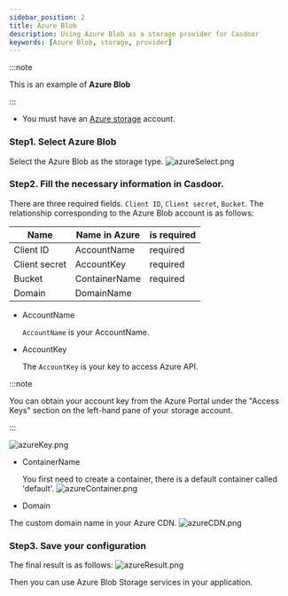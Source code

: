 ```yaml
---
sidebar_position: 2
title: Azure Blob
description: Using Azure Blob as a storage provider for Casdoor
keywords: [Azure Blob, storage, provider]
---
```


:::note

This is an example of **Azure Blob** 

:::

- You must have an [Azure storage](https://docs.microsoft.com/azure/storage/common/storage-account-create?tabs=azure-portal) account.

### Step1. Select Azure Blob

Select the Azure Blob as the storage type. ![azureSelect.png](/img/providers/storage/azureSelect.png)

### Step2. Fill the necessary information in Casdoor.

There are three required fields. `Client ID`, 
 `Client secret`, `Bucket`. The relationship corresponding to the Azure Blob account is as follows:

|    Name       |   Name in Azure |   is required |
|      ----     |   ----          |  ----         |
|Client ID      |   AccountName   | required     |
|Client secret  |   AccountKey    | required      |
|Bucket         |   ContainerName | required     |
|Domain         |   DomainName    |               |

- AccountName

    `AccountName` is your AccountName.

- AccountKey

    The `AccountKey` is your key to access Azure API.

:::note

You can obtain your account key from the Azure Portal under the "Access Keys" section on the left-hand pane of your storage account.

:::


![azureKey.png](/img/providers/storage/azureKey.png)


- ContainerName

  You first need to create a container, there is a default container called 'default'.
![azureContainer.png](/img/providers/storage/azureContainer.png)

- Domain 

The custom domain name in your Azure CDN.
![azureCDN.png](/img/providers/storage/azureCDN.png)


### Step3. Save your configuration
The final result is as follows:
![azureResult.png](/img/providers/storage/azureResult.png)

Then you can use Azure Blob Storage services in your application.